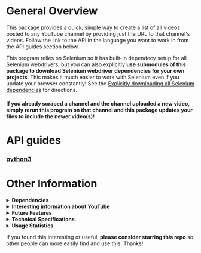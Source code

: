 # General Overview
This package provides a quick, simple way to create a list of all videos posted to any YouTube channel by providing just the URL to that channel's videos. Follow the link to the API in the language you want to work in from the API guides section below.

This program relies on Selenium so it has built-in dependecy setup for all Selenium webdrivers, but you can also explicitly **use submodules of this package to download Selenium webdriver dependencies for your own projects**. This makes it much easier to work with Selenium even if you update your browser constantly! See the [Explicitly downloading all Selenium dependencies](./python3.6+/README.md#explicitly-downloading-all-selenium-dependencies) for directions.

#### If you already scraped a channel and the channel uploaded a new video, simply rerun this program on that channel and this package updates your files to include the newer video(s)!

# API guides
### [python3](./python3.6+/README.md)

# Other Information
<details>
  <summary><b>Dependencies</b></summary>

**NOTE**: You need to have the Selenium driver installed to run this package
- the first time you run this package the automated downloader should install everything you need, but in case it doesn't, refer to the link below and/or file an [issue here](https://github.com/Shail-Shouryya/yt_videos_list/issues).
  - Manual Selenium downloads **[here](https://github.com/Shail-Shouryya/yt_videos_list/blob/master/docs/dependencies_pseudo_json.txt)**
- The Selenium drivers are all pretty similar but differ in subtle ways, so play around with them and see what's different :)

**NOTE** that you also need the corresponding browser installed to properly run the selenium driver.
- To download the most recent version of the browser, go to the page for:
  - [Firefox](https://www.mozilla.org/en-US/firefox/new/)
  - [Opera](https://www.opera.com/)
  - [Chrome](https://www.google.com/chrome/)
  - [Brave](https://brave.com/)
  - [Edge](https://www.microsoft.com/edge)
</details>

<details>
  <summary><b>Interesting information about YouTube</b></summary>

There are two types of YouTube channels: one type is a `user` channel and the other is a `channel` channel.
- `user` channel type:
  - sentdex: https://www.youtube.com/user/sentdex
  - Disney: https://www.youtube.com/user/disneysshows
  - Marvel: https://www.youtube.com/user/MARVEL
  - Apple: https://www.youtube.com/user/Apple
- `channel` channel type:
  - Tasty: https://www.youtube.com/channel/UCJFp8uSYCjXOMnkUyb3CQ3Q
  - Billie Eilish: https://www.youtube.com/channel/UCiGm_E4ZwYSHV3bcW1pnSeQ
  - Gordon Ramsay: https://www.youtube.com/channel/UCIEv3lZ_tNXHzL3ox-_uUGQ
  - PBS Space Time: https://www.youtube.com/channel/UC7_gcs09iThXybpVgjHZ_7g
</details>

<details>
  <summary><b>Future Features</b></summary>

### Main Features
- [X] take url and scrape the video name and url for every video for that user
- [X] create [txt](https://fileinfo.com/extension/txt), [csv](https://en.wikipedia.org/wiki/Comma-separated_values), [md](https://en.wikipedia.org/wiki/Markdown) files

### Additional Features
- [x] enable custom name for output file
- [x] update previously created file with new videos uploaded since file creation
  - [x] put all urls from file in a (hash) set and check to see if any urls on page (next time program runs on same page) are missing from the (hash) set
- [ ] create web interface
  - [ ] input box for channel url
  - [ ] generate static HTML page with video URLs for output

</details>

<details>
  <summary><b>Technical Specifications</b></summary>

This python3 package supports multi-platform, mutli-driver use and is currently under active development.

Currently supported operating systems include MacOS, Linux32, Linux64, Windows32, and Windows64. Currently supported drivers include Firefox, Opera, Safari (MacOS), Chrome, Brave, and Edge (Windows).

This package provides built-in support for common errors and exceptions, along with helpful hints, including
  - checking to see if the file to be created already exists
  - checking to see if the user explicitly specified a driver, and running the program using Firefox and showing the user the available driver options in the terminal output in case they didn't specify a driver
    - explicitly specifying driver using
      - `ListCreator(driver='firefox')`
      - `ListCreator(driver='opera')`
      - `ListCreator(driver='safari')`
      - `ListCreator(driver='chrome')`
      - `ListCreator(driver='brave')`
      - `ListCreator(driver='edge')`
  - running the program in headless mode if using the geckodriver (Firefox) or chromedriver
    - `ListCreator(headless=True)`
  - checking to see if the user has the correct Selenium dependency installed, and installing and showing the user the commands they can run to install the correct dependency if the user has an incorrect dependency (or hasn't downloaded the dependency at all)
    - program checks the operating system of the user's machine and returns a `curl` command piped into a `tar` command to download the correct dependecy into a directory the program can access without having to add the executable to PATH manually
    - user still needs to pick the correct command to run by following the directions
  - checking to see if the result of the scraping returns results, and prompts the user to verify the `url` argument if no results are found

### Overview of package structure
#### `__init__.py`

#### `__main__.py`

#### `script.py`

#### `execute.py`

#### `program.py`

#### `file` submodule

#### `download` submodule

#### `notifications.py`



</details>

<details>
  <summary><b>Usage Statistics</b></summary>

- [PePy](https://pepy.tech/project/yt-videos-list)
- [PyPi Stats](https://pypistats.org/packages/yt-videos-list)
</details>

If you found this interesting or useful, **please consider starring this repo** so other people can more easily find and use this. Thanks!
